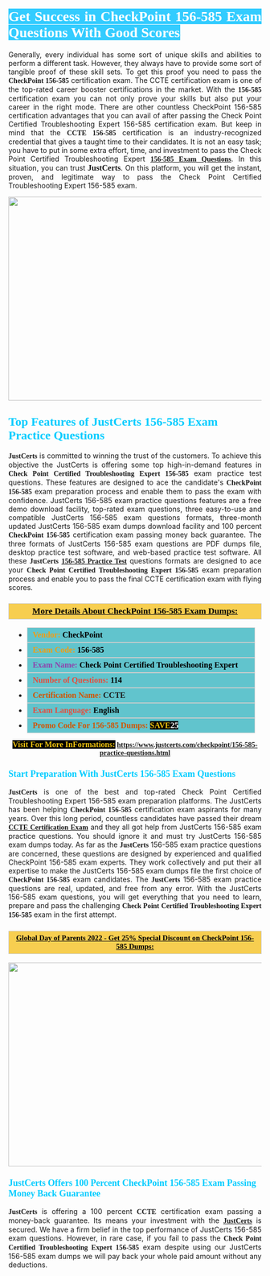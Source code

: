 <h1 style="text-align: justify;"><span style="color:#ffffff;"><span style="font-family:Georgia,serif;"><strong><span style="background-color:#33ccff;">Get Success in CheckPoint 156-585 Exam Questions With Good Scores</span></strong></span></span></h1>

<p style="text-align: justify;">Generally, every individual has some sort of unique skills and abilities to perform a different task. However, they always have to provide some sort of tangible proof of these skill sets. To get this proof you need to pass the <span style="font-family:Georgia,serif;"><strong>CheckPoint 156-585</strong></span> certification exam. The CCTE certification exam is one of the top-rated career booster certifications in the market. With the <span style="font-family:Georgia,serif;"><strong> 156-585</strong></span> certification exam you can not only prove your skills but also put your career in the right mode. There are other countless CheckPoint 156-585 certification advantages that you can avail of after passing the Check Point Certified Troubleshooting Expert 156-585 certification exam. But keep in mind that the <span style="font-family:Georgia,serif;"><strong>CCTE 156-585</strong></span> certification is an industry-recognized credential that gives a taught time to their candidates. It is not an easy task; you have to put in some extra effort, time, and investment to pass the Check Point Certified Troubleshooting Expert <a href="https://www.justcerts.com/checkpoint/156-585-practice-questions.html"><span style="font-family:Georgia,serif;"><strong>156-585 Exam Questions</strong></span></a>. In this situation, you can trust <span style="font-size:16px;"><span style="font-family:Georgia,serif;"><strong>JustCerts</strong></span></span>. On this platform, you will get the instant, proven, and legitimate way to pass the Check Point Certified Troubleshooting Expert 156-585 exam.</p>

<p style="text-align: center;"><a href="https://www.justcerts.com/checkpoint/156-585-practice-questions.html"><img alt="" src="https://i.imgur.com/3zmepCe.jpg" style="width: 720px; height: 405px;" /></a></p>

<h2 style="margin-right:0in; margin-left:0in"><span style="color:#00ccff;"><span style="font-family:Georgia,serif;"><strong><span style="font-size:18pt">Top Features of JustCerts 156-585 Exam Practice Questions</span></strong></span></span></h2>

<p style="text-align: justify;"><span style="font-size:14px;"><span style="font-family:Georgia,serif;"><strong>JustCerts</strong></span></span> is committed to winning the trust of the customers. To achieve this objective the JustCerts is offering some top high-in-demand features in <span style="font-family:Georgia,serif;"><strong>Check Point Certified Troubleshooting Expert 156-585</strong></span> exam practice test questions. These features are designed to ace the candidate's <strong><span style="font-family:Georgia,serif;">CheckPoint 156-585</span></strong> exam preparation process and enable them to pass the exam with confidence. JustCerts 156-585 exam practice questions features are a free demo download facility, top-rated exam questions, three easy-to-use and compatible JustCerts 156-585 exam questions formats, three-month updated JustCerts 156-585 exam dumps download facility and 100 percent <span style="font-family:Georgia,serif;"><strong>CheckPoint 156-585</strong></span> certification exam passing money back guarantee. The three formats of JustCerts 156-585 exam questions are PDF dumps file, desktop practice test software, and web-based practice test software. All these <span style="font-family:Georgia,serif;"><strong>JustCerts</strong></span> <span style="font-family:Georgia,serif;"><a href="https://www.justcerts.com/checkpoint/156-585-practice-questions.html"><strong>156-585 Practice Test</strong></a></span> questions formats are designed to ace your <span style="font-family:Georgia,serif;"><strong>Check Point Certified Troubleshooting Expert 156-585</strong></span> exam preparation process and enable you to pass the final CCTE certification exam with flying scores.</p>

<h3 style="background: #f7ce50; border: 1px solid rgb(204, 204, 204); padding: 5px 10px; text-align: center;"><span style="font-family:Georgia,serif;"><u><u><span style="color:#000000;"><span style="font-size:11pt"><span style="line-height:normal"><b><span style="font-size:13.0pt"><span cambria="">More Details About CheckPoint 156-585 Exam Dumps:</span></span></b></span></span></span></u></u></span></h3>

<ul>
	<li style="margin:0cm 10pt">
	<div style="background:#61c4cd; border: 1px solid rgb(204, 204, 204); padding: 5px 10px; text-align: justify;"><span style="font-family:Georgia,serif;"><span style="font-size:11pt"><span style="line-height:normal"><b><span style="font-size:12.0pt"><span new="" roman="" times=""><span style="color:#f39c12;">Vendor:</span> <span style="color:#000000;">CheckPoint</span></span></span></b></span></span></span></div>
	</li>
	<li style="margin:0cm 10pt">
	<div style="background: #61c4cd; border: 1px solid rgb(204, 204, 204); padding: 5px 10px; text-align: justify;"><span style="font-family:Georgia,serif;"><span style="font-size:11pt"><span style="line-height:normal"><b><span style="font-size:12.0pt"><span new="" roman="" times=""><span style="color:#f39c12;">Exam Code:</span> <span style="color:#000000;">156-585</span></span></span></b></span></span></span></div>
	</li>
	<li style="margin:0cm 10pt">
	<div style="background: #61c4cd; border: 1px solid rgb(204, 204, 204); padding: 5px 10px; text-align: justify;"><span style="font-family:Georgia,serif;"><span style="font-size:11pt"><span style="line-height:normal"><b><span style="font-size:12.0pt"><span new="" roman="" times=""><span style="color:#8e44ad;">Exam Name:</span> <span style="color:#000000;">Check Point Certified Troubleshooting Expert</span></span></span></b></span></span></span></div>
	</li>
	<li style="margin:0cm 10pt">
	<div style="background: #61c4cd; border: 1px solid rgb(204, 204, 204); padding: 5px 10px;"><span style="font-family:Georgia,serif;"><span style="font-size:11pt"><span style="line-height:normal"><b><span style="font-size:12.0pt"><span new="" roman="" times=""><span style="color:#e74c3c;">Number of Questions:</span><span style="color:#000000;"><span style="color:#f1c40f;"> </span>114</span></span></span></b></span></span></span></div>
	</li>
	<li style="margin:0cm 10pt">
	<div style="background: #61c4cd; border: 1px solid rgb(204, 204, 204); padding: 5px 10px; text-align: justify;"><span style="font-family:Georgia,serif;"><span style="font-size:11pt"><span style="line-height:normal"><b><span style="font-size:12.0pt"><span new="" roman="" times=""><span style="color:#d35400;">Certification Name:</span> CCTE</span></span></b></span></span></span></div>
	</li>
	<li style="margin:0cm 10pt">
	<div style="background: #61c4cd; border: 1px solid rgb(204, 204, 204); padding: 5px 10px; text-align: justify;"><span style="font-family:Georgia,serif;"><span style="font-size:11pt"><span style="line-height:normal"><b><span style="font-size:12.0pt"><span new="" roman="" times=""><span style="color:#e74c3c;">Exam Language:</span> <span style="color:#000000;">English</span></span></span></b></span></span></span></div>
	</li>
	<li style="margin:0cm 10pt">
	<div style="background: #61c4cd; border: 1px solid rgb(204, 204, 204); padding: 5px 10px;"><span style="font-family:Georgia,serif;"><span style="font-size:11pt"><span style="line-height:normal"><b><span style="font-size:12.0pt"><span new="" roman="" times=""><span style="color:#d35400;">Promo Code For 156-585 Dumps:</span><span style="color:#f1c40f;"> <span style="background-color:#000000;">SAVE</span></span><span style="color:#ffffff;"><span style="background-color:#000000;">25</span></span></span></span></b></span></span></span></div>
	</li>
</ul>

<p style="text-align: center;"><span style="font-family:Georgia,serif;"><strong><span style="font-size:16px;"><span style="color:#f1c40f;"><span style="background-color:#000000;">Visit For More InFormations:</span></span></span> <a href="https://www.justcerts.com/checkpoint/156-585-practice-questions.html">https://www.justcerts.com/checkpoint/156-585-practice-questions.html</a></strong></span></p>

<h3 style="margin-right:0in; margin-left:0in"><span style="color:#00ccff;"><span style="font-family:Georgia,serif;"><strong><span style="font-size:13.5pt">Start Preparation With JustCerts 156-585 Exam Questions</span></strong></span></span></h3>

<p style="text-align: justify;"><span style="font-family:Georgia,serif;"><strong>JustCerts</strong></span> is one of the best and top-rated Check Point Certified Troubleshooting Expert 156-585 exam preparation platforms. The JustCerts has been helping <span style="font-family:Georgia,serif;"><strong>CheckPoint 156-585</strong></span> certification exam aspirants for many years. Over this long period, countless candidates have passed their dream <a href="https://www.justcerts.com/checkpoint/ccte-certification-exams.html"><span style="font-family:Georgia,serif;"><strong>CCTE Certification Exam</strong></span></a> and they all got help from JustCerts 156-585 exam practice questions. You should ignore it and must try JustCerts 156-585 exam dumps today. As far as the <span style="font-family:Georgia,serif;"><strong>JustCerts</strong></span> 156-585 exam practice questions are concerned, these questions are designed by experienced and qualified CheckPoint 156-585 exam experts. They work collectively and put their all expertise to make the JustCerts 156-585 exam dumps file the first choice of <strong><span style="font-family:Georgia,serif;">CheckPoint 156-585</span></strong> exam candidates. The <span style="font-family:Georgia,serif;"><strong>JustCerts</strong></span> 156-585 exam practice questions are real, updated, and free from any error. With the JustCerts 156-585 exam questions, you will get everything that you need to learn, prepare and pass the challenging <span style="font-family:Georgia,serif;"><strong>Check Point Certified Troubleshooting Expert 156-585</strong></span> exam in the first attempt.</p>

<h3 style="background: rgb(247, 206, 80); border: 1px solid rgb(204, 204, 204); padding: 5px 10px; text-align: center;"><span style="font-family:Georgia,serif;"><u><span style="color:#000000;"><span style="font-size:11pt;"><span style="line-height:normal;"><b><span cambria="">Global Day of Parents 2022 - Get 25% Special Discount on CheckPoint 156-585 Dumps:</span></b></span></span></span></u></span></h3>

<p style="text-align: center;"><a href="https://www.justcerts.com/checkpoint/156-585-practice-questions.html"><img alt="" src="https://i.imgur.com/fQyYzMS.jpg" style="width: 720px; height: 405px;" /></a></p>

<h3 style="margin-right:0in; margin-left:0in"><span style="color:#00ccff;"><span style="font-family:Georgia,serif;"><strong><span style="font-size:13.5pt">JustCerts Offers 100 Percent CheckPoint 156-585 Exam Passing Money Back Guarantee</span></strong></span></span></h3>

<p style="text-align: justify;"><span style="font-family:Georgia,serif;"><strong>JustCerts</strong></span> is offering a 100 percent <span style="font-family:Georgia,serif;"><strong>CCTE</strong></span> certification exam passing a money-back guarantee. Its means your investment with the <a href="https://www.justcerts.com/"><span style="font-size:14px;"><span style="font-family:Georgia,serif;"><strong>JustCerts</strong></span></span></a> is secured. We have a firm belief in the top performance of JustCerts 156-585 exam questions. However, in rare case, if you fail to pass the <span style="font-family:Georgia,serif;"><strong>Check Point Certified Troubleshooting Expert 156-585</strong></span> exam despite using our JustCerts 156-585 exam dumps we will pay back your whole paid amount without any deductions.</p>
